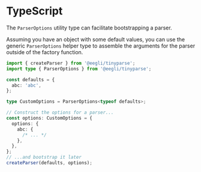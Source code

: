 # TypeScript

The `ParserOptions` utility type can facilitate bootstrapping a parser.

Assuming you have an object with some default values, you can use the generic `ParserOptions` helper type to assemble the arguments for the parser outside of the factory function.

<!-- doctest: typescript, bootstrapping -->

```ts
import { createParser } from '@eegli/tinyparse';
import type { ParserOptions } from '@eegli/tinyparse';

const defaults = {
  abc: 'abc',
};

type CustomOptions = ParserOptions<typeof defaults>;

// Construct the options for a parser...
const options: CustomOptions = {
  options: {
    abc: {
      /* ... */
    },
  },
};
// ...and bootstrap it later
createParser(defaults, options);
```
